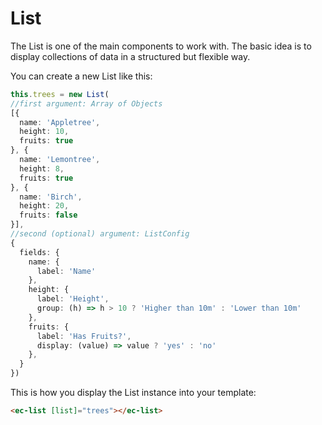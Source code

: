 # List

The List is one of the main components to work with.
The basic idea is to display collections of data in a structured but flexible way.

You can create a new List like this:

```typescript
this.trees = new List(
//first argument: Array of Objects
[{
  name: 'Appletree',
  height: 10,
  fruits: true
}, {
  name: 'Lemontree',
  height: 8,
  fruits: true
}, {
  name: 'Birch',
  height: 20,
  fruits: false
}],
//second (optional) argument: ListConfig
{
  fields: {
    name: {
      label: 'Name'
    },
    height: {
      label: 'Height',
      group: (h) => h > 10 ? 'Higher than 10m' : 'Lower than 10m'
    },
    fruits: {
      label: 'Has Fruits?',
      display: (value) => value ? 'yes' : 'no'
    },
  }
})
```

This is how you display the List instance into your template:


```html
<ec-list [list]="trees"></ec-list>
```

